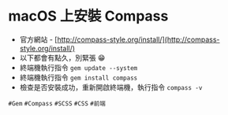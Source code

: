 # macOS 上安裝 Compass

* 官方網站 - [http://compass-style.org/install/](http://compass-style.org/install/)
* 以下都會有點久，別緊張 :grin:
* 終端機執行指令 `gem update --system`
* 終端機執行指令 `gem install compass`
* 檢查是否安裝成功，重新開啟終端機，執行指令 `compass -v`


`#Gem` `#Compass` `#SCSS` `#CSS` `#前端`
